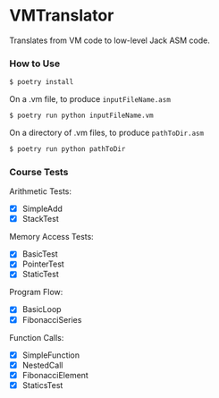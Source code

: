 # VMTranslator

Translates from VM code to low-level Jack ASM code.

### How to Use

```bash
$ poetry install
```

On a .vm file, to produce `inputFileName.asm`

```bash
$ poetry run python inputFileName.vm
```

On a directory of .vm files, to produce `pathToDir.asm`

```bash
$ poetry run python pathToDir
```

### Course Tests

Arithmetic Tests:
- [x] SimpleAdd
- [x] StackTest

Memory Access Tests:
- [x] BasicTest
- [x] PointerTest
- [x] StaticTest

Program Flow:
- [X] BasicLoop
- [X] FibonacciSeries

Function Calls:
- [X] SimpleFunction
- [X] NestedCall
- [X] FibonacciElement
- [X] StaticsTest
